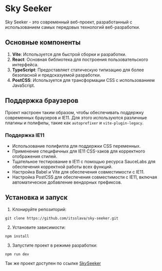 # Sky Seeker

Sky Seeker - это современный веб-проект, разработанный с использованием самых передовых технологий веб-разработки.

## Основные компоненты

1. **Vite**: Используется для быстрой сборки и разработки.
2. **React**: Основная библиотека для построения пользовательского интерфейса.
3. **TypeScript**: Предоставляет статическую типизацию для более безопасной и предсказуемой разработки.
4. **PostCSS**: Используется для трансформации CSS с использованием JavaScript.

## Поддержка браузеров

Проект настроен таким образом, чтобы обеспечивать поддержку современных браузеров и IE11. Для этого используются различные плагины и полифилы, такие как `autoprefixer` и `vite-plugin-legacy`.

### Поддержка IE11

- Использование полифилла для поддержки CSS переменных.
- Применение специфичных для IE11 CSS-хаков для корректного отображения стилей.
- Тщательное тестирование в IE11 с помощью ресурса SauceLabs для обеспечения корректной работы всех функций.
- Настройка Babel и Vite для обеспечения совместимости с IE11.
- Настройка PostCSS для обеспечения совместимости с IE11, включая автоматическое добавление вендорных префиксов.

## Установка и запуск

1. Клонируйте репозиторий:

`git clone https://github.com/itsslava/sky-seeker.git`

2. Установите зависимости:

`npm install`

3. Запустите проект в режиме разработки:

`npm run dev`

Так же проект доступен по ссылке [SkySeeker](https://sky-seeker.vercel.app)
